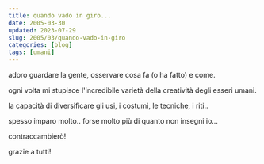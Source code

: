 ```yaml
---
title: quando vado in giro...
date: 2005-03-30
updated: 2023-07-29
slug: 2005/03/quando-vado-in-giro
categories: [blog]
tags: [umani]
---
```


adoro guardare la gente, osservare cosa fa (o ha fatto) e come.

ogni volta mi stupisce l'incredibile varietà della creatività degli esseri umani.
  
la capacità di diversificare gli usi, i costumi, le tecniche, i riti..

spesso imparo molto.. forse molto più di quanto non insegni io...
  
contraccambierò!

grazie a tutti!